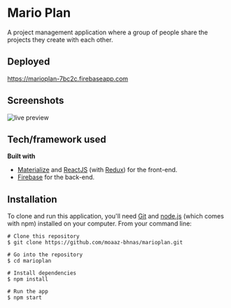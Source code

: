 # Mario Plan
A project management application where a group of people share the projects they create with each other.

## Deployed
https://marioplan-7bc2c.firebaseapp.com
 
## Screenshots
![live preview](https://media.giphy.com/media/TgH0n0a04UFLw5Fh0L/giphy.gif)

## Tech/framework used
<b>Built with</b>
- [Materialize](https://materializecss.com/) and [ReactJS](https://reactjs.org/) (with [Redux](https://redux.js.org/)) for the front-end.
- [Firebase](https://firebase.google.com/) for the back-end.

## Installation
To clone and run this application, you'll need [Git](https://git-scm.com/) and [node.js](https://nodejs.org/en/) (which comes with npm) installed on your computer. From your command line: 
```
# Clone this repository
$ git clone https://github.com/moaaz-bhnas/marioplan.git

# Go into the repository
$ cd marioplan

# Install dependencies
$ npm install

# Run the app
$ npm start
```
